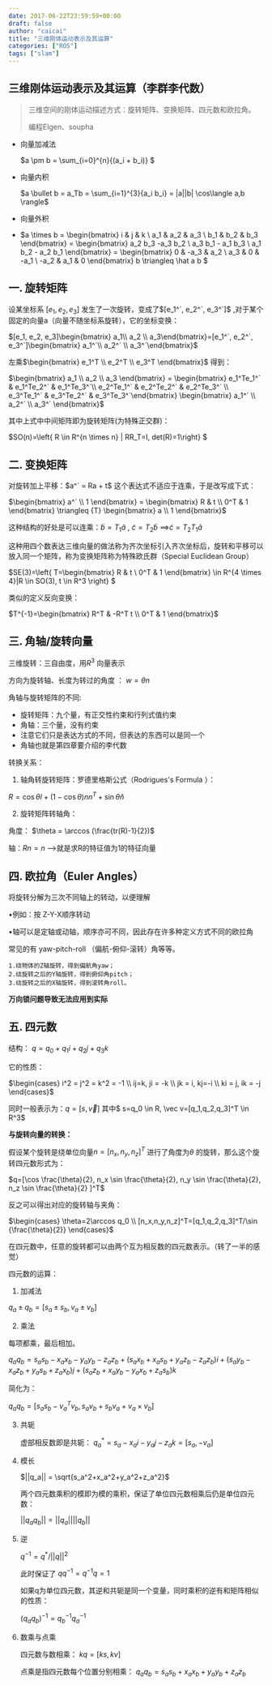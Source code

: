 ```yaml
---
date: 2017-06-22T23:59:59+00:00
draft: false
author: "caicai"
title: "三维刚体运动表示及其运算"
categories: ["ROS"]
tags: ["slam"] 
---
```


## 三维刚体运动表示及其运算（李群李代数）

> 三维空间的刚体运动描述方式：旋转矩阵、变换矩阵、四元数和欧拉角。
>
> 编程EIgen、soupha

- 向量加减法

  $a \pm b = \sum_{i=0}^{n}{(a_i + b_i)} $


- 向量内积 

  $a \bullet b = a_Tb = \sum_{i=1}^{3}{a_i b_i} = |a||b| \cos\langle a,b \rangle$     

- 向量外积

-  $a \times b = \begin{bmatrix} i & j & k \\ a_1 & a_2 & a_3 \\ b_1 & b_2 & b_3 \end{bmatrix} = \begin{bmatrix} a_2 b_3 -a_3 b_2 \\ a_3 b_1 - a_1 b_3 \\ a_1 b_2 - a_2 b_1 \end{bmatrix} = \begin{bmatrix} 0 & -a_3 & a_2 \\ a_3 & 0 & -a_1 \\ -a_2 & a_1 & 0 \end{bmatrix} b \triangleq \hat a b $ 

## 一. 旋转矩阵

设某坐标系 $[e_1, e_2, e_3]$ 发生了一次旋转，变成了$[e_1^`, e_2^`, e_3^`]$ ,对于某个固定的向量a（向量不随坐标系旋转），它的坐标变换：

$[e_1, e_2, e_3]\begin{bmatrix} a_1\\ a_2 \\ a_3\end{bmatrix}=[e_1^`, e_2^`, e_3^`]\begin{bmatrix} a_1^`\\ a_2^` \\ a_3^`\end{bmatrix}$  

左乘$\begin{bmatrix} e_1^T \\  e_2^T \\ e_3^T \end{bmatrix}$ 得到：

 $\begin{bmatrix} a_1 \\ a_2 \\ a_3 \end{bmatrix} = \begin{bmatrix} e_1^Te_1^` &  e_1^Te_2^`  & e_1^Te_3^`\\ e_2^Te_1^` & e_2^Te_2^` & e_2^Te_3^` \\ e_3^Te_1^` & e_3^Te_2^` & e_3^Te_3^`\end{bmatrix} \begin{bmatrix} a_1^` \\ a_2^` \\ a_3^` \end{bmatrix}$ 

其中上式中中间矩阵即为旋转矩阵(为特殊正交群)：

$SO(n)=\left\{  R \in R^{n \times n} | RR_T=I, det(R)=1\right\} $ 



## 二. 变换矩阵

对旋转加上平移：$a^` = Ra + t$
这个表达式不适应于连乘，于是改写成下式：

$\begin{bmatrix} a^` \\ 1 \end{bmatrix} = \begin{bmatrix} R & t \\ 0^T & 1 \end{bmatrix}  \triangleq  {T} \begin{bmatrix} a \\ 1 \end{bmatrix}$ 

这种结构的好处是可以连乘：$\tilde{b}=T_1 \tilde{a}$ , $\tilde{c}=T_2 \tilde{b}$
==>$\tilde{c}=T_2 T_1 \tilde{a}$ 

这种用四个数表达三维向量的做法称为齐次坐标引入齐次坐标后，旋转和平移可以放入同一个矩阵，称为变换矩阵称为特殊欧氏群（Special Euclidean Group）

$SE(3)=\left\{ T=\begin{bmatrix} R & t \\ 0^T & 1 \end{bmatrix} \in R^{4 \times 4}|R \in SO(3), t \in R^3 \right\} $ 

类似的定义反向变换：

$T^{-1}=\begin{bmatrix} R^T & -R^T t \\ 0^T & 1 \end{bmatrix}$



## 三. 角轴/旋转向量

三维旋转：三自由度，用$R^3$ 向量表示

方向为旋转轴、长度为转过的角度  ： $w = \theta n$ 

角轴与旋转矩阵的不同:

- 旋转矩阵：九个量，有正交性约束和行列式值约束
- 角轴：三个量，没有约束
- 注意它们只是表达方式的不同，但表达的东西可以是同一个
- 角轴也就是第四章要介绍的李代数

转换关系：

1. 轴角转旋转矩阵：罗德里格斯公式（Rodrigues's Formula ）：

$R=\cos \theta I + (1-\cos \theta)nn^T + \sin \theta \hat{n}$ 

2. 旋转矩阵转轴角：

角度： $\theta = \arccos (\frac{tr(R)-1}{2})$ 

轴：$Rn = n$      -->就是求R的特征值为1的特征向量

## 四. 欧拉角（Euler Angles）

将旋转分解为三次不同轴上的转动，以便理解

•例如：按 Z-Y-X顺序转动

•轴可以是定轴或动轴，顺序亦可不同，因此存在许多种定义方式不同的欧拉角

常见的有 yaw-pitch-roll （偏航-俯仰-滚转）角等等。

```
1.绕物体的Z轴旋转，得到偏航角yaw；
2.绕旋转之后的Y轴旋转，得到俯仰角pitch；
3.绕旋转之后的X轴旋转，得到滚转角roll。
```

**万向锁问题导致无法应用到实际**

## 五. 四元数

结构： $q=q_0 + q_1 i + q_2 j + q_3 k$ 

它的性质：

$\begin{cases} i^2 = j^2 = k^2 = -1 \\ ij=k, ji = -k \\ jk = i, kj=-i \\ ki = j, ik = -j \end{cases}$ 

同时一般表示为：$q=[s, \vec v]$    其中$ s=q_0 \in R, \vec v=[q_1,q_2,q_3]^T \in R^3$ 

**与旋转向量的转换：**

假设某个旋转是绕单位向量$n=[n_x,n_y,n_z]^T$ 进行了角度为$\theta$ 的旋转，那么这个旋转四元数形式为：

$q=[\cos \frac{\theta}{2}, n_x \sin \frac{\theta}{2}, n_y \sin \frac{\theta}{2}, n_z \sin \frac{\theta}{2} ]^T$ 

反之可以得出对应的旋转轴与夹角：

$\begin{cases} \theta=2\arccos q_0 \\ [n_x,n_y,n_z]^T=[q_1,q_2,q_3]^T/\sin {\frac{\theta}{2}} \end{cases}$

在四元数中，任意的旋转都可以由两个互为相反数的四元数表示。（转了一半的感觉）

四元数的运算：

1. 加减法

$q_a \pm q_b=[s_a\pm s_b, v_a\pm v_b ]$

2. 乘法

每项都乘，最后相加。

$q_a q_b=s_a s_b-x_a x_b -y_a y_b - z_a z_b +(s_a x_b+x_as_b+y_az_b-z_az_b)i + (s_ay_b-x_az_b+y_as_b+z_ax_b)j + (s_az_b+x_ay_b-y_ax_b+z_as_b)k$

简化为：

$q_aq_b=[s_as_b-v_a^Tv_b, s_av_b+s_bv_a+v_a \times v_b]$ 

3. 共轭

    虚部相反数即是共轭： $q_a^*=s_a - x_ai-y_aj-z_ak=[s_a, -v_a]$ 

4. 模长

   $||q_a|| = \sqrt{s_a^2+x_a^2+y_a^2+z_a^2}$  

   两个四元数乘积的模即为模的乘积，保证了单位四元数相乘后仍是单位四元数：

   $||q_aq_b||=||q_a|| ||q_b||$ 

5. 逆

   $q^{-1}=q^*/||q||^2$ 

   此时保证了 $qq^{-1}=q^{-1}q=1$ 

   如果q为单位四元数，其逆和共轭是同一个变量，同时乘积的逆有和矩阵相似的性质：

   $(q_aq_b)^{-1} = q_b^{-1}q_a^{-1}$ 

6. 数乘与点乘

   四元数与数相乘： $kq = [ks, kv]$

   点乘是指四元数每个位置分别相乘： $q_aq_b=s_as_b+x_ax_b+y_ay_b+z_az_b$







